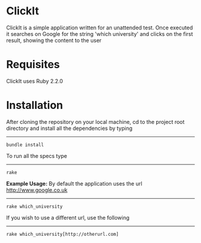 ClickIt
======
ClickIt is a simple application written for an unattended test.
Once executed it searches on Google for the string 'which university' and clicks on the
first result, showing the content to the user

Requisites
======
ClickIt uses Ruby 2.2.0

Installation
======

After cloning the repository on your local machine, cd to the project root directory and install all the dependencies by typing

------------
    bundle install

To run all the specs type

------------
    rake
 
**Example Usage:**
By default the application uses the url http://www.google.co.uk

------------
    rake which_university

If you wish to use a different url, use the following

-------
    rake which_university[http://otherurl.com]
